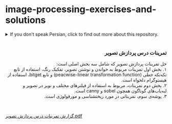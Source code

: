 # image-processing-exercises-and-solutions

<details>
  <summary> If you don't speak Persian, click to find out more about this repository.</summary>
  <p>
    
It is a Repository for solving the exercises and projects in Image Processing and Computer Vision course. It contains 3 exercise folders and each folder has loads of exercises. 
   
exercise 1: includes imread, imwrite, peacwise-linear transformation function, bitget etc.

exercise 2: filters, noises and edge detection(sobel, canny, ...) 

exercise 3: morphology

    
</p>
</details>

<br/>

<div dir = "rtl" align="center">

<h3 align="right">تمرینات درس پردازش تصویر</h3>

  <p align="right">
حل تمرینات پردازش تصویر که شامل سه بخش اصلی است:
  <br/>
    ۱. بخش اول تمرینات مربوط به خواندن و نوشتن تصویر، تفکیک رنگ، استفاده از تابع تکه‌تکه خطی (peacwise-linear transformation function) و تابع bitget، استفاده از هیستوگرام دلخواه است.
    <br/>
    ۲. بخش دوم تمرینات، مربوط به استفاده از فیلترهای مختلف و نویز در تصویر و لبه‌یاب‌های گوناگون همچون sobel و canny است.
  <br/>
    ۳. پوشه‌ی سوم، تمریناتی در مورد ریختشناسی و مورفولوژی است.
</div>
<br/>

[گزارش تمرینات درس پردازش تصویر.pdf](https://github.com/Mahtab-Shabani/image-processing-exercises-and-solutions/files/11854193/default.pdf)

